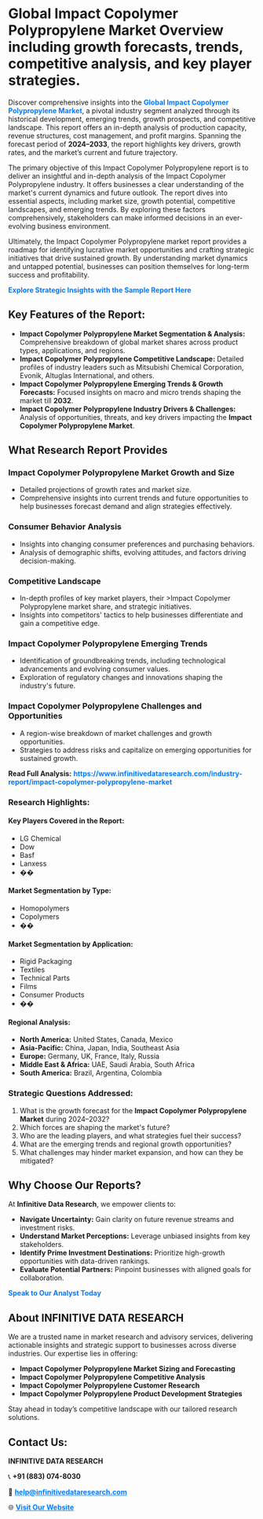 <h1>Global Impact Copolymer Polypropylene Market Overview including growth forecasts, trends, competitive analysis, and key player strategies.</h1>
<p>
Discover comprehensive insights into the 
<a href="https://www.infinitivedataresearch.com/industry-report/impact-copolymer-polypropylene-market" rel="dofollow" style="color: #007BFF; text-decoration: none;"><strong>Global Impact Copolymer Polypropylene Market</strong></a>, a pivotal industry segment analyzed through its historical development, emerging trends, growth prospects, and competitive landscape. This report offers an in-depth analysis of production capacity, revenue structures, cost management, and profit margins. Spanning the forecast period of <strong>2024–2033</strong>, the report highlights key drivers, growth rates, and the market’s current and future trajectory.
</p>
<p>
The primary objective of this Impact Copolymer Polypropylene report is to deliver an insightful and in-depth analysis of the Impact Copolymer Polypropylene industry. It offers businesses a clear understanding of the market's current dynamics and future outlook. The report dives into essential aspects, including market size, growth potential, competitive landscapes, and emerging trends. By exploring these factors comprehensively, stakeholders can make informed decisions in an ever-evolving business environment.
</p>
<p>
Ultimately, the Impact Copolymer Polypropylene market report provides a roadmap for identifying lucrative market opportunities and crafting strategic initiatives that drive sustained growth. By understanding market dynamics and untapped potential, businesses can position themselves for long-term success and profitability.
</p>
<p>
<a href="https://www.infinitivedataresearch.com/request-sample/reportId=109739" style="color: #007BFF; text-decoration: none;"><strong>Explore Strategic Insights with the Sample Report Here</strong></a>
</p>

<h2>Key Features of the Report:</h2>
<ul>
<li><strong>Impact Copolymer Polypropylene Market Segmentation & Analysis:</strong> Comprehensive breakdown of global market shares across product types, applications, and regions.</li>
<li><strong>Impact Copolymer Polypropylene Competitive Landscape:</strong> Detailed profiles of industry leaders such as Mitsubishi Chemical Corporation, Evonik, Altuglas International, and others.</li>
<li><strong>Impact Copolymer Polypropylene Emerging Trends & Growth Forecasts:</strong> Focused insights on macro and micro trends shaping the market till <strong>2032</strong>.</li>
<li><strong>Impact Copolymer Polypropylene Industry Drivers & Challenges:</strong> Analysis of opportunities, threats, and key drivers impacting the <strong>Impact Copolymer Polypropylene Market</strong>.</li>
</ul>

<h2>What Research Report Provides</h2>
<h3>Impact Copolymer Polypropylene Market Growth and Size</h3>
<ul>
<li>Detailed projections of growth rates and market size.</li>
<li>Comprehensive insights into current trends and future opportunities to help businesses forecast demand and align strategies effectively.</li>
</ul>

<h3>Consumer Behavior Analysis</h3>
<ul>
<li>Insights into changing consumer preferences and purchasing behaviors.</li>
<li>Analysis of demographic shifts, evolving attitudes, and factors driving decision-making.</li>
</ul>

<h3>Competitive Landscape</h3>
<ul>
<li>In-depth profiles of key market players, their >Impact Copolymer Polypropylene market share, and strategic initiatives.</li>
<li>Insights into competitors' tactics to help businesses differentiate and gain a competitive edge.</li>
</ul>

<h3>Impact Copolymer Polypropylene Emerging Trends</h3>
<ul>
<li>Identification of groundbreaking trends, including technological advancements and evolving consumer values.</li>
<li>Exploration of regulatory changes and innovations shaping the industry's future.</li>
</ul>

<h3>Impact Copolymer Polypropylene Challenges and Opportunities</h3>
<ul>
<li>A region-wise breakdown of market challenges and growth opportunities.</li>
<li>Strategies to address risks and capitalize on emerging opportunities for sustained growth.</li>
</ul>
<p><strong>Read Full Analysis:</strong> <a href="https://www.infinitivedataresearch.com/industry-report/impact-copolymer-polypropylene-market" rel="dofollow" style="color: #007BFF; text-decoration: none;"><strong>https://www.infinitivedataresearch.com/industry-report/impact-copolymer-polypropylene-market</strong></a></p>
<h3>Research Highlights:</h3>
<h4>Key Players Covered in the Report:</h4>
<ul><li>LG Chemical</li><li>Dow</li><li>Basf</li><li>Lanxess</li><li>��</li></ul>
<h4>Market Segmentation by Type:</h4>
<ul><li>Homopolymers</li><li>Copolymers</li><li>��</li></ul>
<h4>Market Segmentation by Application:</h4>
<ul><li>Rigid Packaging</li><li>Textiles</li><li>Technical Parts</li><li>Films</li><li>Consumer Products</li><li>��</li></ul>

<h4>Regional Analysis:</h4>
<ul>
<li><strong>North America:</strong> United States, Canada, Mexico</li>
<li><strong>Asia-Pacific:</strong> China, Japan, India, Southeast Asia</li>
<li><strong>Europe:</strong> Germany, UK, France, Italy, Russia</li>
<li><strong>Middle East & Africa:</strong> UAE, Saudi Arabia, South Africa</li>
<li><strong>South America:</strong> Brazil, Argentina, Colombia</li>
</ul>

<h3>Strategic Questions Addressed:</h3>
<ol>
<li>What is the growth forecast for the <strong>Impact Copolymer Polypropylene Market</strong> during 2024–2032?</li>
<li>Which forces are shaping the market's future?</li>
<li>Who are the leading players, and what strategies fuel their success?</li>
<li>What are the emerging trends and regional growth opportunities?</li>
<li>What challenges may hinder market expansion, and how can they be mitigated?</li>
</ol>

<h2>Why Choose Our Reports?</h2>
<p>At <strong>Infinitive Data Research</strong>, we empower clients to:</p>
<ul>
<li><strong>Navigate Uncertainty:</strong> Gain clarity on future revenue streams and investment risks.</li>
<li><strong>Understand Market Perceptions:</strong> Leverage unbiased insights from key stakeholders.</li>
<li><strong>Identify Prime Investment Destinations:</strong> Prioritize high-growth opportunities with data-driven rankings.</li>
<li><strong>Evaluate Potential Partners:</strong> Pinpoint businesses with aligned goals for collaboration.</li>
</ul>
<p><a href="https://www.infinitivedataresearch.com/industry-report/impact-copolymer-polypropylene-market" rel="dofollow" style="color: #007BFF; text-decoration: none;"><strong>Speak to Our Analyst Today</strong></a></p>

<h2>About INFINITIVE DATA RESEARCH</h2>
<p>We are a trusted name in market research and advisory services, delivering actionable insights and strategic support to businesses across diverse industries. Our expertise lies in offering:</p>
<ul>
<li><strong>Impact Copolymer Polypropylene Market Sizing and Forecasting</strong></li>
<li><strong>Impact Copolymer Polypropylene Competitive Analysis</strong></li>
<li><strong>Impact Copolymer Polypropylene Customer Research</strong></li>
<li><strong>Impact Copolymer Polypropylene Product Development Strategies</strong></li>
</ul>
<p>Stay ahead in today’s competitive landscape with our tailored research solutions.</p>

<h2>Contact Us:</h2>
<p><strong>INFINITIVE DATA RESEARCH</strong></p>
<p>📞 <strong>+91 (883) 074-8030</strong></p>
<p>📧 <strong><a href="mailto:help@infinitivedataresearch.com" style="color: #007BFF;">help@infinitivedataresearch.com</a></strong></p>
<p>🌐 <strong><a href="https://www.infinitivedataresearch.com" rel="dofollow" style="color: #007BFF;">Visit Our Website</a></strong></p>